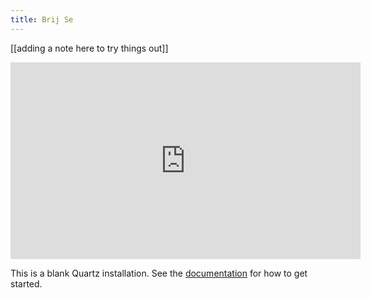 ```yaml
---
title: Brij Se
---
```

[[adding a note here to try things out]]


<iframe width="560" height="315" src="https://www.youtube.com/embed/8IL0wFUT6XQ?si=eECBKGCU-rzoG9qA" title="YouTube video player" frameborder="0" allow="accelerometer; autoplay; clipboard-write; encrypted-media; gyroscope; picture-in-picture; web-share" allowfullscreen></iframe>


This is a blank Quartz installation.
See the [documentation](https://quartz.jzhao.xyz) for how to get started.
